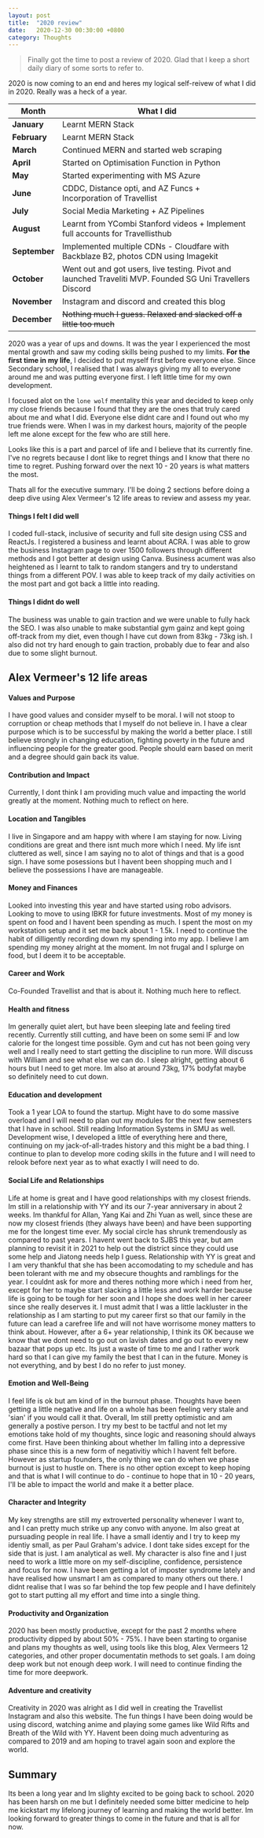 ```yaml
---
layout: post
title:  "2020 review"
date:   2020-12-30 00:30:00 +0800
category: Thoughts
---
```

> Finally got the time to post a review of 2020. Glad that I keep a short daily diary of some sorts to refer to.

2020 is now coming to an end and heres my logical self-reivew of what I did in 2020. Really was a heck of a year.

| Month          | What I did  |
| ----------     | ----------- |
| **January**    | Learnt MERN Stack         |
| **February**   | Learnt MERN Stack        |
| **March**      | Continued MERN and started web scraping        |
| **April**      | Started on Optimisation Function in Python     |
| **May**        | Started experimenting with MS Azure        |
| **June**       | CDDC, Distance opti, and AZ Funcs + Incorporation of Travellist        |
| **July**       | Social Media Marketing + AZ Pipelines       |
| **August**     | Learnt from YCombi Stanford videos + Implement full accounts for Travellisthub        |
| **September**  | Implemented multiple CDNs - Cloudfare with Backblaze B2, photos CDN using Imagekit        |
| **October**    | Went out and got users, live testing. Pivot and launched Traveliti MVP. Founded SG Uni Travellers Discord        |
| **November**   | Instagram and discord and created this blog        |
| **December**   | ~~Nothing much I guess. Relaxed and slacked off a little too much~~         |

2020 was a year of ups and downs. It was the year I experienced the most mental growth and saw my coding skills being pushed to my limits. **For the first time in my life**, I decided to put myself first before everyone else. Since Secondary school, I realised that I was always giving my all to everyone around me and was putting everyone first. I left little time for my own development.

I focused alot on the `lone wolf` mentality this year and decided to keep only my close friends because I found that they are the ones that truly cared about me and what I did. Everyone else didnt care and I found out who my true friends were. When I was in my darkest hours, majority of the people left me alone except for the few who are still here.

Looks like this is a part and parcel of life and I believe that its currently fine. I've no regrets because I dont like to regret things and I know that there no time to regret. Pushing forward over the next 10 - 20 years is what matters the most. 

Thats all for the executive summary. I'll be doing 2 sections before doing a deep dive using Alex Vermeer's 12 life areas to review and assess my year.

#### **Things I felt I did well**

I coded full-stack, inclusive of security and full site design using CSS and ReactJs. I registered a business and learnt about ACRA. I was able to grow the business Instagram page to over 1500 followers through different methods and I got better at design using Canva. Business acument was also heightened as I learnt to talk to random stangers and try to understand things from a different POV. I was able to keep track of my daily activities on the most part and got back a little into reading.

#### **Things I didnt do well**

The business was unable to gain traction and we were unable to fully hack the SEO. I was also unable to make substantial gym gainz and kept going off-track from my diet, even though I have cut down from 83kg - 73kg ish. I also did not try hard enough to gain traction, probably due to fear and also due to some slight burnout.

## Alex Vermeer's 12 life areas 

#### **Values and Purpose**

I have good values and consider myself to be moral. I will not stoop to corruption or cheap methods that I myself do not believe in. I have a clear purpose which is to be successful by making the world a better place. I still believe strongly in changing education, fighting poverty in the future and influencing people for the greater good. People should earn based on merit and a degree should gain back its value.

#### **Contribution and Impact**

Currently, I dont think I am providing much value and impacting the world greatly at the moment. Nothing much to reflect on here.

#### **Location and Tangibles**

I live in Singapore and am happy with where I am staying for now. Living conditions are great and there isnt much more which I need. My life isnt cluttered as well, since I am saying no to alot of things and that is a good sign. I have some posessions but I havent been shopping much and I believe the possessions I have are manageable.

#### **Money and Finances**

Looked into investing this year and have started using robo advisors. Looking to move to using IBKR for future investments. Most of my money is spent on food and I havent been spending as much. I spent the most on my workstation setup and it set me back about 1 - 1.5k. I need to continue the habit of dilligently recording down my spending into my app. I believe I am spending my money alright at the moment. Im not frugal and I splurge on food, but I deem it to be acceptable.

#### **Career and Work**

Co-Founded Travellist and that is about it. Nothing much here to reflect.

#### **Health and fitness**

Im generally quiet alert, but have been sleeping late and feeling tired recently. Currently still cutting, and have been on some semi IF and low calorie for the longest time possible. Gym and cut has not been going very well and I really need to start getting the discipline to run more. Will discuss with William and see what else we can do. I sleep alright, getting about 6 hours but I need to get more. Im also at around 73kg, 17% bodyfat maybe so definitely need to cut down.

#### **Education and development**

Took a 1 year LOA to found the startup. Might have to do some massive overload and I will need to plan out my modules for the next few semesters that I have in school. Still reading Information Systems in SMU as well. Development wise, I developed a little of everything here and there, continuing on my jack-of-all-trades history and this might be a bad thing. I continue to plan to develop more coding skills in the future and I will need to relook before next year as to what exactly I will need to do. 

#### **Social Life and Relationships**

Life at home is great and I have good relationships with my closest friends. Im still in a relationship with YY and its our 7-year anniversary in about 2 weeks. Im thankful for Allan, Yang Kai and Zhi Yuan as well, since these are now my closest friends (they always have been) and have been supporting me for the longest time ever. My social circle has shrunk tremendously as compared to past years. I havent went back to SJBS this year, but am planning to revisit it in 2021 to help out the district since they could use some help and Jiatong needs help I guess. Relationship with YY is great and I am very thankful that she has been accomodating to my schedule and has been tolerant with me and my obsecure thoughts and ramblings for the year. I couldnt ask for more and theres nothing more which i need from her, except for her to maybe start slacking a little less and work harder because life is going to be tough for her soon and I hope she does well in her career since she really deserves it. I must admit that I was a little lackluster in the relationship as I am starting to put my career first so that our family in the future can lead a carefree life and will not have worrisome money matters to think about. However, after a 6+ year relationship, I think its OK because we know that we dont need to go out on lavish dates and go out to every new bazaar that pops up etc. Its just a waste of time to me and I rather work hard so that I can give my family the best that I can in the future. Money is not everything, and by best I do no refer to just money.

#### **Emotion and Well-Being**

I feel life is ok but am kind of in the burnout phase. Thoughts have been getting a little negative and life on a whole has been feeling very stale and 'sian' if you would call it that. Overall, Im still pretty optimistic and am generally a postive person. I try my best to be tactful and not let my emotions take hold of my thoughts, since logic and reasoning should always come first. Have been thinking about whether Im falling into a depressive phase since this is a new form of negativitiy which I havent felt before. However as startup founders, the only thing we can do when we phase burnout is just to hustle on. There is no other option except to keep hoping and that is what I will continue to do - continue to hope that in 10 - 20 years, I'll be able to impact the world and make it a better place.

#### **Character and Integrity**

My key strengths are still my extroverted personality whenever I want to, and I can pretty much strike up any convo with anyone. Im also great at pursuading people in real life. I have a small identiy and I try to keep my identiy small, as per Paul Graham's advice. I dont take sides except for the side that is just. I am analytical as well. My character is also fine and I just need to work a little more on my self-discipline, confidence, persistence and focus for now. I have been getting a lot of imposter syndrome lately and have realised how unsmart I am as compared to many others out there. I didnt realise that I was so far behind the top few people and I have definitely got to start putting all my effort and time into a single thing. 

#### **Productivity and Organization**

2020 has been mostly productive, except for the past 2 months where productivity dipped by about 50% - 75%. I have been starting to organise and plans my thoughts as well, using tools like this blog, Alex Vermeers 12 categories, and other proper documentatin methods to set goals. I am doing deep work but not enough deep work. I will need to continue finding the time for more deepwork.

#### **Adventure and creativity**

Creativity in 2020 was alright as I did well in creating the Travellist Instagram and also this website. The fun things I have been doing would be using discord, watching anime and playing some games like Wild Rifts and Breath of the Wild with YY. Havent been doing much adventuring as compared to 2019 and am hoping to travel again soon and explore the world.

## Summary

Its been a long year and Im slighty excited to be going back to school. 2020 has been harsh on me but I definitely needed some bitter medicine to help me kickstart my lifelong journey of learning and making the world better. Im looking forward to greater things to come in the future and that is all for now.
